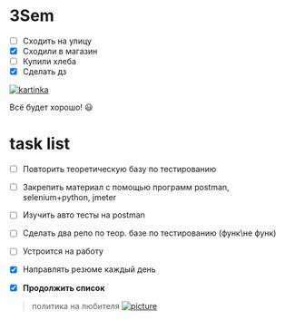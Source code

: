 # 3Sem

* [ ] Сходить на улицу
* [x] Сходили в магазин 
* [ ] Купили хлеба
* [x] Сделать дз

[![kartinka](https://kot-pes.com/wp-content/uploads/2016/09/image6-3.jpeg)](https://www.youtube.com/watch?v=zghOwqt4v3c)

Всё будет хорошо! :smiley:

# task list

 * [ ] Повторить теоретическую базу по тестированию

 * [ ] Закрепить материал с помощью программ postman, selenium+python, jmeter
 * [ ] Изучить авто тесты на postman
 * [ ] Сделать два репо по теор. базе по тестированию (функ\не функ)
 * [ ] Устроится на работу
 * [x] Направлять резюме каждый день
 * [x] **Продолжить список**
 
>политика на любителя
[![picture](https://sun9-86.userapi.com/c841333/v841333104/70853/p4m7q22PVyM.jpg)](https://www.youtube.com/watch?v=seBwQXhCdMY)
